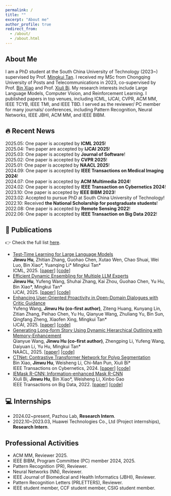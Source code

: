 ```yaml
---
permalink: /
title: ""
excerpt: "About me"
author_profile: true
redirect_from: 
  - /about/
  - /about.html
---
```

## About Me

I am a PhD student at the South China University of Technology (2023~) supervised by Prof. [Mingkui Tan](https://tanmingkui.github.io/). I received my MSc from Chongqing University of Posts and Telecommunications in 2023, co-supervised by Prof. [Bin Xiao](https://faculty.cqupt.edu.cn/xiaobin/zh_CN/index.htm) and Prof. [Xiuli Bi](https://scholar.google.com/citations?user=1Ezgfw8AAAAJ&hl=en).  My research interests include Large Language Models, Computer Vision, and Reinforcement Learning. I published papers in top venues, including ICML, IJCAI, CVPR, ACM MM, IEEE TCYB, IEEE TMI, and IEEE TBD. I served as the reviewer/ PC member for many journals/ conferences, including Pattern Recognition, Neural Networks, IEEE JBHI, ACM MM, and IEEE BIBM. 

## 🔥 Recent News

<div style="max-height: 300px; overflow-y: auto; padding: 0;">
  <ul style="list-style-type: none; margin: 0; padding: 0;">
    <li>2025.05: One paper is accepted by <strong>ICML 2025</strong>!</li>
    <li>2025.04: Two paper are accepted by <strong>IJCAI 2025</strong>!</li>
    <li>2025.03: One paper is accepted by <strong>Journal of Software</strong>!</li>
    <li>2025.02: One paper is accepted by <strong>CVPR 2025</strong>!</li>
    <li>2025.01: One paper is accepted by <strong>NAACL 2025</strong>!</li>
    <li>2024.09: One paper is accepted by <strong>IEEE Transactions on Medical Imaging 2024</strong>!</li>
    <li>2024.07: One paper is accepted by <strong>ACM Multimedia 2024</strong>!</li>
    <li>2024.02: One paper is accepted by <strong>IEEE Transaction on Cybernetics 2024</strong>!</li>
    <li>2023.10: One paper is accepted by <strong>IEEE BIBM 2023</strong>!</li>
    <li>2023.02: Accepted to pursue PhD at South China University of Technology!</li>
    <li>2022.10: Received <strong>the National Scholarship for postgraduate students</strong>!</li>
    <li>2022.08: One paper is accepted by <strong>Remote Sensing 2022</strong>!</li>
    <li>2022.06: One paper is accepted by <strong>IEEE Transaction on Big Data 2022</strong>!</li>
  </ul>
</div>



## 📝 Publications

👉 Check the full list [here](https://scholar.google.com/citations?user=XmqjPi0AAAAJ&hl=en).
- [Test-Time Learning for Large Language Models](https://arxiv.org)  <br>
 **Jinwu Hu**, Zhitian Zhang, Guohao Chen, Xutao Wen, Chao Shuai, Wei Luo, Bin Xiao*, Yuanqing Li* Mingkui Tan*<br>
      ICML, 2025.
  <a href="https://arxiv.org">[paper]</a>  <a href="https://github.com/Fhujinwu/TLM">[code]</a>
- [Efficient Dynamic Ensembling for Multiple LLM Experts](https://arxiv.org/pdf/2412.07448)  <br>
 **Jinwu Hu**, Yufeng Wang, Shuhai Zhang, Kai Zhou, Guohao Chen, Yu Hu, Bin Xiao*, Mingkui Tan*<br>
      IJCAI, 2025.
  <a href="https://arxiv.org/pdf/2412.07448">[paper]</a>  <a href="https://github.com/Fhujinwu/DER">[code]</a>
- [Enhancing User-Oriented Proactivity in Open-Domain Dialogues with Critic Guidance](https://arxiv.org/pdf/2505.12334)  <br>
 Yufeng Wang, **Jinwu Hu (co-first author)**, Ziteng Huang, Kunyang Lin, Zitian Zhang, Peihao Chen, Yu Hu, Qianyue Wang, Zhuliang Yu, Bin Sun, Qingfang Zheng, Xiaofen Xing, Mingkui Tan*<br>
      IJCAI, 2025.
  <a href="https://arxiv.org/pdf/2505.12334">[paper]</a>  <a href="https://github.com/wang678/LLM-UPC">[code]</a>
- [Generating Long-form Story Using Dynamic Hierarchical Outlining with Memory-Enhancement](https://arxiv.org/pdf/2412.13575)  <br>
 Qianyue Wang, **Jinwu Hu (co-first author)**, Zhengping Li, Yufeng Wang, Daiyuan Li, Yu Hu, Mingkui Tan*<br>
      NAACL, 2025.
  <a href="https://arxiv.org/pdf/2412.13575">[paper]</a>  <a href="https://github.com/Qianyue-Wang/Generating-Long-form-Story-Using-Dynamic-Hierarchical-Outlining-with-Memory-Enhancement">[code]</a>
- [CTNet: Contrastive Transformer Network for Polyp Segmentation](https://ieeexplore.ieee.org/document/10471227)  <br>
 Bin Xiao, **Jinwu Hu**, Weisheng Li, Chi-Man Pun, Xiuli Bi*<br>
      IEEE Transactions on Cybernetics, 2024.
<a href="https://ieeexplore.ieee.org/document/10471227">[paper]</a>  <a href="https://github.com/Fhujinwu/CTNet">[code]</a>
- [IEMask R-CNN: Information-enhanced Mask R-CNN](https://ieeexplore.ieee.org/abstract/document/9811396)  <br>
Xiuli Bi, **Jinwu Hu**, Bin Xiao*, Weisheng Li, Xinbo Gao <br>
     IEEE Transactions on Big Data, 2022.
<a href="https://ieeexplore.ieee.org/abstract/document/9811396">[paper]</a>  <a href="https://github.com/Fhujinwu/IEMask">[code]</a>

## 💻 Internships

- 2024.02~present, Pazhou Lab, **Research Intern**.
- 2022.10~2023.03, Huawei Technologies Co., Ltd (Project internships), **Research Intern**.

## Professional Activities

- ACM MM, Reviewer 2025.
- IEEE BIBM, Program Committee (PC) member 2024, 2025.
- Pattern Recognition (PR), Reviewer.
- Neural Networks (NN), Reviewer.
- IEEE Journal of Biomedical and Health Informatics (JBHI), Reviewer.
- Pattern Recognition Letters (PRLETTERS), Reviewer.
- IEEE student member, CCF student member, CSIG student member.
